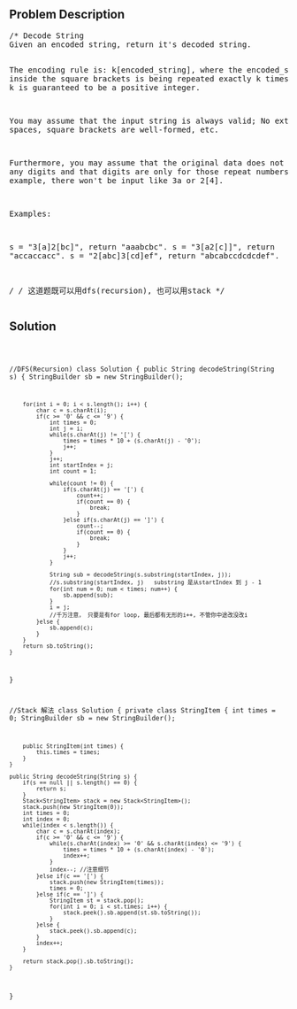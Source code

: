 <!--
<style>
  body { font-family: Arial, sans-serif; }
  .container { max-width: 100%; margin: 0 auto; padding: 10px; }
  .comment-block { background-color: #f9f9f9; padding: 10px; border-left: 5px solid #ccc; width: 200px; margin: 20px auto; overflow-wrap: break-word; white-space: pre-wrap; }
  .code-block { background-color: #f4f4f4; padding: 10px; border: 1px solid #ddd; width: 50%; margin: 20px auto; overflow-wrap: break-word; white-space: pre-wrap; }
</style>
-->

<div class='container'>
<h2>Problem Description</h2>
<div class='comment-block'>
<pre>
/* Decode String
Given an encoded string, return it's decoded string.

The encoding rule is: k[encoded_string], where the encoded_string inside the square brackets is being repeated exactly k times. 
Note that k is guaranteed to be a positive integer.

You may assume that the input string is always valid; No extra white spaces, square brackets are well-formed, etc.

Furthermore, you may assume that the original data does not contain any digits and that digits are only for those repeat numbers,
k. For example, there won't be input like 3a or 2[4].

Examples:

s = "3[a]2[bc]", return "aaabcbc".
s = "3[a2[c]]", return "accaccacc".
s = "2[abc]3[cd]ef", return "abcabccdcdcdef".

*/
/* 这道题既可以用dfs(recursion), 也可以用stack
*/
</pre>
</div>

<h2>Solution</h2>
<div class='code-block'>
<pre><code class='language-java'>


//DFS(Recursion)
class Solution {
    public String decodeString(String s) {
        StringBuilder sb = new StringBuilder();
        
        for(int i = 0; i < s.length(); i++) {
            char c = s.charAt(i);
            if(c >= '0' && c <= '9') {
                int times = 0;
                int j = i;
                while(s.charAt(j) != '[') {
                    times = times * 10 + (s.charAt(j) - '0');
                    j++;
                }
                j++;
                int startIndex = j;
                int count = 1;
                
                while(count != 0) {
                    if(s.charAt(j) == '[') {
                        count++;
                        if(count == 0) {
                            break;
                        }
                    }else if(s.charAt(j) == ']') {
                        count--;
                        if(count == 0) {
                            break;
                        }
                    }
                    j++;
                }
                
                String sub = decodeString(s.substring(startIndex, j));
                //s.substring(startIndex, j)   substring 是从startIndex 到 j - 1
                for(int num = 0; num < times; num++) {
                    sb.append(sub);
                }
                i = j;
                //千万注意， 只要是有for loop, 最后都有无形的i++, 不管你中途改没改i
            }else {
                sb.append(c);
            }   
        }
        return sb.toString();
    }
}






//Stack 解法
class Solution {
    private class StringItem {
        int times = 0;
        StringBuilder sb = new StringBuilder();
        
        public StringItem(int times) {
            this.times = times;
        }
    }
    
    public String decodeString(String s) {
        if(s == null || s.length() == 0) {
            return s;
        }
        Stack<StringItem> stack = new Stack<StringItem>();
        stack.push(new StringItem(0));
        int times = 0;
        int index = 0;
        while(index < s.length()) {
            char c = s.charAt(index);
            if(c >= '0' && c <= '9') {
                while(s.charAt(index) >= '0' && s.charAt(index) <= '9') {
                    times = times * 10 + (s.charAt(index) - '0');
                    index++;
                }
                index--; //注意细节
            }else if(c == '[') {
                stack.push(new StringItem(times));
                times = 0;
            }else if(c == ']') {
                StringItem st = stack.pop();
                for(int i = 0; i < st.times; i++) {
                    stack.peek().sb.append(st.sb.toString());
                }
            }else {
                stack.peek().sb.append(c);
            }
            index++;
        }

        return stack.pop().sb.toString();
    }
}</code></pre>
</div>
</div>
